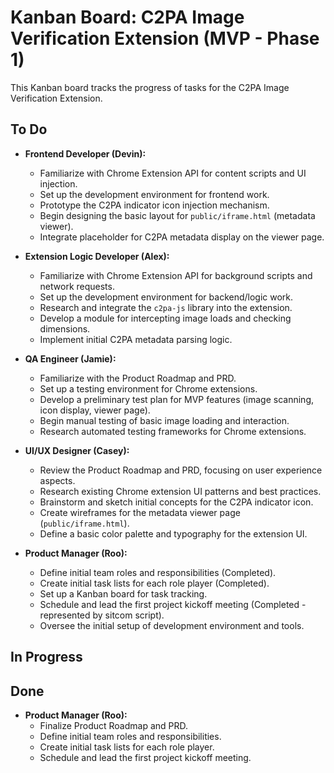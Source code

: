 # Kanban Board: C2PA Image Verification Extension (MVP - Phase 1)

This Kanban board tracks the progress of tasks for the C2PA Image Verification Extension.

## To Do

*   **Frontend Developer (Devin):**
    *   Familiarize with Chrome Extension API for content scripts and UI injection.
    *   Set up the development environment for frontend work.
    *   Prototype the C2PA indicator icon injection mechanism.
    *   Begin designing the basic layout for `public/iframe.html` (metadata viewer).
    *   Integrate placeholder for C2PA metadata display on the viewer page.

*   **Extension Logic Developer (Alex):**
    *   Familiarize with Chrome Extension API for background scripts and network requests.
    *   Set up the development environment for backend/logic work.
    *   Research and integrate the `c2pa-js` library into the extension.
    *   Develop a module for intercepting image loads and checking dimensions.
    *   Implement initial C2PA metadata parsing logic.

*   **QA Engineer (Jamie):**
    *   Familiarize with the Product Roadmap and PRD.
    *   Set up a testing environment for Chrome extensions.
    *   Develop a preliminary test plan for MVP features (image scanning, icon display, viewer page).
    *   Begin manual testing of basic image loading and interaction.
    *   Research automated testing frameworks for Chrome extensions.

*   **UI/UX Designer (Casey):**
    *   Review the Product Roadmap and PRD, focusing on user experience aspects.
    *   Research existing Chrome extension UI patterns and best practices.
    *   Brainstorm and sketch initial concepts for the C2PA indicator icon.
    *   Create wireframes for the metadata viewer page (`public/iframe.html`).
    *   Define a basic color palette and typography for the extension UI.

*   **Product Manager (Roo):**
    *   Define initial team roles and responsibilities (Completed).
    *   Create initial task lists for each role player (Completed).
    *   Set up a Kanban board for task tracking.
    *   Schedule and lead the first project kickoff meeting (Completed - represented by sitcom script).
    *   Oversee the initial setup of development environment and tools.

## In Progress

## Done

*   **Product Manager (Roo):**
    *   Finalize Product Roadmap and PRD.
    *   Define initial team roles and responsibilities.
    *   Create initial task lists for each role player.
    *   Schedule and lead the first project kickoff meeting.